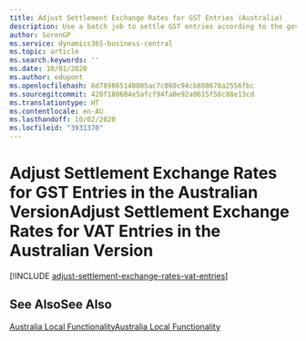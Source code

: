 ```yaml
---
title: Adjust Settlement Exchange Rates for GST Entries (Australia)
description: Use a batch job to settle GST entries according to the government exchange rate in the Australian version of Business Central.
author: SorenGP
ms.service: dynamics365-business-central
ms.topic: article
ms.search.keywords: ''
ms.date: 10/01/2020
ms.author: edupont
ms.openlocfilehash: 6d789865140805ac7c860c94cb888678a2556fbc
ms.sourcegitcommit: 428f180604e5afcf94fa0e92a0615f58c88e13cd
ms.translationtype: HT
ms.contentlocale: en-AU
ms.lasthandoff: 10/02/2020
ms.locfileid: "3931370"
---
```

# <a name="adjust-settlement-exchange-rates-for-vat-entries-in-the-australian-version"></a><span data-ttu-id="614d6-103">Adjust Settlement Exchange Rates for GST Entries in the Australian Version</span><span class="sxs-lookup"><span data-stu-id="614d6-103">Adjust Settlement Exchange Rates for VAT Entries in the Australian Version</span></span>

[!INCLUDE [adjust-settlement-exchange-rates-vat-entries](../includes/AUNZ/adjust-settlement-exchange-rates-vat-entries.md)]

## <a name="see-also"></a><span data-ttu-id="614d6-104">See Also</span><span class="sxs-lookup"><span data-stu-id="614d6-104">See Also</span></span>

[<span data-ttu-id="614d6-105">Australia Local Functionality</span><span class="sxs-lookup"><span data-stu-id="614d6-105">Australia Local Functionality</span></span>](australia-local-functionality.md)  
